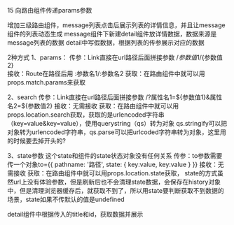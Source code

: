 15 向路由组件传递params参数

增加三级路由组件，message列表点击后展示列表的详情信息，并且让message组件的列表动态生成
message组件下新建detail组件放详情数据，数据来源是message列表的数据
detail中写假数据，根据列表的传参展示对应的数据

2种方式
1、params：
传参：Link直接在url路径后面拼接参数 /${参数值1}/${参数值2}  
接收：Route在路径后用 :参数名1/:参数名2 
获取：在路由组件中就可以用props.match.params来获取


2、search
传参：Link直接在url路径后面拼接参数 /?属性名1=${参数值1}&属性名2=${参数值2}
接收：无需接收
获取：在路由组件中就可以用props.location.search获取，获取的是urlencoded字符串（key=value&key=value），使用querystring（qs）转为对象   qs.stringify可以把对象转为urlencoded字符串，qs.parse可以把urlcoded字符串转为对象，这里用的时候要去掉开头的?

3、state参数
这个state和组件的state状态对象没有任何关系
传参：to参数需要传一个对象to={{ pathname: '路径', state: { key:value, key:value } }}
接收：无需接收
获取：在路由组件中就可以用props.location.state获取，
state的方式虽然url上没有体验参数，但是刷新后也不会清理state数据，会保存在history对象中，但是清理浏览器缓存后，就获取不到了，所以用state要判断获取不到数据的场景，state如果不传默认的值是undefined


detail组件中根据传入的title和id，获取数据并展示
